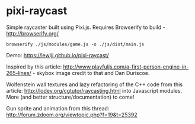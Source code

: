 pixi-raycast
============

Simple raycaster built using Pixi.js. Requires Browserify to build - http://browserify.org/

    browserify ./js/modules/game.js -o ./js/dist/main.js

Demo: https://lewiji.github.io/pixi-raycast/

Inspired by this article: http://www.playfuljs.com/a-first-person-engine-in-265-lines/ - skybox image credit to that and Dan Duriscoe.

Wolfenstein wall textures and lazy refactoring of the C++ code from this article: http://lodev.org/cgtutor/raycasting.html into Javascript modules. More (and better structure/documentation) to come!

Gun sprite and animation from this thread: http://forum.zdoom.org/viewtopic.php?f=19&t=25392

